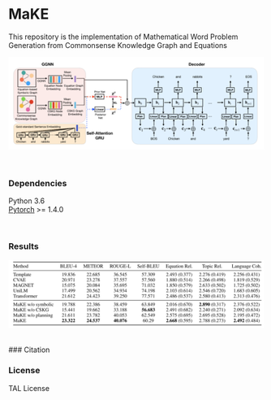 # MaKE

This repository is the implementation of  Mathematical Word Problem Generation from Commonsense Knowledge
Graph and Equations

![Architecture](misc/architecture.png)

<br>

### Dependencies
Python 3.6<br>
[Pytorch](https://pytorch.org) >= 1.4.0

<br>

### Results

![res](misc/res.png)


<br>
### Citation


<br>

### License
TAL License
